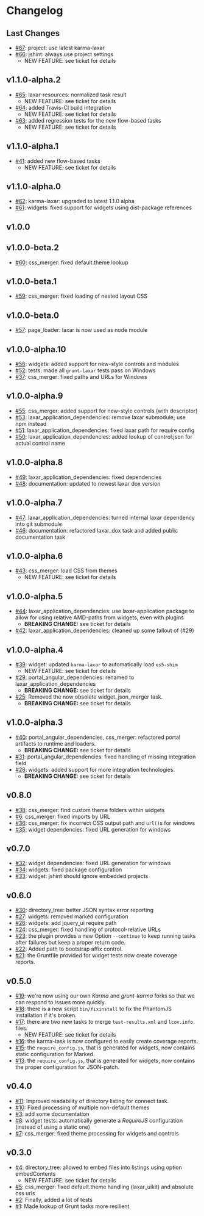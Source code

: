 # Changelog

## Last Changes

- [#67](https://github.com/LaxarJS/grunt-laxar/issues/67): project: use latest karma-laxar
- [#66](https://github.com/LaxarJS/grunt-laxar/issues/66): jshint: always use project settings
    + NEW FEATURE: see ticket for details


## v1.1.0-alpha.2

- [#65](https://github.com/LaxarJS/grunt-laxar/issues/65): laxar-resources: normalized task result
    + NEW FEATURE: see ticket for details
- [#64](https://github.com/LaxarJS/grunt-laxar/issues/64): added Travis-CI build integration
    + NEW FEATURE: see ticket for details
- [#63](https://github.com/LaxarJS/grunt-laxar/issues/63): added regression tests for the new flow-based tasks
    + NEW FEATURE: see ticket for details


## v1.1.0-alpha.1

- [#41](https://github.com/LaxarJS/grunt-laxar/issues/41): added new flow-based tasks
    + NEW FEATURE: see ticket for details


## v1.1.0-alpha.0

- [#62](https://github.com/LaxarJS/grunt-laxar/issues/62): karma-laxar: upgraded to latest 1.1.0 alpha
- [#61](https://github.com/LaxarJS/grunt-laxar/issues/61): widgets: fixed support for widgets using dist-package references


## v1.0.0
## v1.0.0-beta.2

- [#60](https://github.com/LaxarJS/grunt-laxar/issues/60): css_merger: fixed default.theme lookup


## v1.0.0-beta.1

- [#59](https://github.com/LaxarJS/grunt-laxar/issues/59): css_merger: fixed loading of nested layout CSS


## v1.0.0-beta.0

- [#57](https://github.com/LaxarJS/grunt-laxar/issues/57): page_loader: laxar is now used as node module


## v1.0.0-alpha.10

- [#56](https://github.com/LaxarJS/grunt-laxar/issues/56): widgets: added support for new-style controls and modules
- [#52](https://github.com/LaxarJS/grunt-laxar/issues/52): tests: made all `grunt-laxar` tests pass on Windows
- [#37](https://github.com/LaxarJS/grunt-laxar/issues/37): css_merger: fixed paths and URLs for Windows


## v1.0.0-alpha.9

- [#55](https://github.com/LaxarJS/grunt-laxar/issues/55): css_merger: added support for new-style controls (with descriptor)
- [#53](https://github.com/LaxarJS/grunt-laxar/issues/53): laxar_application_dependencies: remove laxar submodule; use npm instead
- [#51](https://github.com/LaxarJS/grunt-laxar/issues/51): laxar_application_dependencies: fixed laxar path for require config
- [#50](https://github.com/LaxarJS/grunt-laxar/issues/50): laxar_application_dependencies: added lookup of control.json for actual control name


## v1.0.0-alpha.8

- [#49](https://github.com/LaxarJS/grunt-laxar/issues/49): laxar_application_dependencies: fixed dependencies
- [#48](https://github.com/LaxarJS/grunt-laxar/issues/48): documentation: updated to newest laxar dox version


## v1.0.0-alpha.7

- [#47](https://github.com/LaxarJS/grunt-laxar/issues/47): laxar_application_dependencies: turned internal laxar dependency into git submodule
- [#46](https://github.com/LaxarJS/grunt-laxar/issues/46): documentation: refactored laxar_dox task and added public documentation task


## v1.0.0-alpha.6

- [#43](https://github.com/LaxarJS/grunt-laxar/issues/43): css_merger: load CSS from themes
    + NEW FEATURE: see ticket for details


## v1.0.0-alpha.5

- [#44](https://github.com/LaxarJS/grunt-laxar/issues/44): laxar_application_dependencies: use laxar-application package to allow for using relative AMD-paths from widgets, even with plugins
    + **BREAKING CHANGE:** see ticket for details
- [#42](https://github.com/LaxarJS/grunt-laxar/issues/42): laxar_application_dependencies: cleaned up some fallout of (#29)


## v1.0.0-alpha.4

- [#39](https://github.com/LaxarJS/grunt-laxar/issues/39): widget: updated `karma-laxar` to automatically load `es5-shim`
    + NEW FEATURE: see ticket for details
- [#29](https://github.com/LaxarJS/grunt-laxar/issues/29): portal_angular_dependencies: renamed to laxar_application_dependencies
    + **BREAKING CHANGE:** see ticket for details
- [#25](https://github.com/LaxarJS/grunt-laxar/issues/25): Removed the now obsolete widget_json_merger task.
    + **BREAKING CHANGE:** see ticket for details


## v1.0.0-alpha.3

- [#40](https://github.com/LaxarJS/grunt-laxar/issues/40): portal_angular_dependencies, css_merger: refactored portal artifacts to runtime and loaders.
    + **BREAKING CHANGE:** see ticket for details
- [#31](https://github.com/LaxarJS/grunt-laxar/issues/31): portal_angular_dependencies: fixed handling of missing integration field
- [#28](https://github.com/LaxarJS/grunt-laxar/issues/28): widgets: added support for more integration technologies.
    + **BREAKING CHANGE:** see ticket for details


## v0.8.0

- [#38](https://github.com/LaxarJS/grunt-laxar/issues/38): css_merger: find custom theme folders within widgets
- [#6](https://github.com/LaxarJS/grunt-laxar/issues/6): css_merger: fixed imports by URL
- [#36](https://github.com/LaxarJS/grunt-laxar/issues/36): css_merger: fix incorrect CSS output path and `url()`s for windows
- [#35](https://github.com/LaxarJS/grunt-laxar/issues/35): widget dependencies: fixed URL generation for windows


## v0.7.0

- [#32](https://github.com/LaxarJS/grunt-laxar/issues/32): widget dependencies: fixed URL generation for windows
- [#34](https://github.com/LaxarJS/grunt-laxar/issues/34): widgets: fixed package configuration
- [#33](https://github.com/LaxarJS/grunt-laxar/issues/33): widget: jshint should ignore embedded projects


## v0.6.0

- [#30](https://github.com/LaxarJS/grunt-laxar/issues/30): directory_tree: better JSON syntax error reporting
- [#27](https://github.com/LaxarJS/grunt-laxar/issues/27): widgets: removed marked configuration
- [#26](https://github.com/LaxarJS/grunt-laxar/issues/26): widgets: add jquery_ui require path
- [#24](https://github.com/LaxarJS/grunt-laxar/issues/24): css_merger: fixed handling of protocol-relative URLs
- [#23](https://github.com/LaxarJS/grunt-laxar/issues/23): the plugin provides a new Option `--continue` to keep running tasks after failures but keep a proper return code.
- [#22](https://github.com/LaxarJS/grunt-laxar/issues/22): Added path to bootstrap affix control.
- [#21](https://github.com/LaxarJS/grunt-laxar/issues/21): the Gruntfile provided for widget tests now create coverage reports.


## v0.5.0

- [#19](https://github.com/LaxarJS/grunt-laxar/issues/19): we're now using our own _Karma_ and _grunt-karma_ forks so that we can respond to issues more quickly.
- [#18](https://github.com/LaxarJS/grunt-laxar/issues/18): there is a new script `bin/fixinstall` to fix the PhantomJS installation if it's broken.
- [#17](https://github.com/LaxarJS/grunt-laxar/issues/17): there are two new tasks to merge `test-results.xml` and `lcov.info` files.
    + NEW FEATURE: see ticket for details
- [#16](https://github.com/LaxarJS/grunt-laxar/issues/16): the karma-task is now configured to easily create coverage reports.
- [#15](https://github.com/LaxarJS/grunt-laxar/issues/15): the `require_config.js`, that is generated for widgets, now contains static configuration for Marked.
- [#13](https://github.com/LaxarJS/grunt-laxar/issues/13): the `require_config.js`, that is generated for widgets, now contains the proper configuration for JSON-patch.


## v0.4.0

- [#11](https://github.com/LaxarJS/grunt-laxar/issues/11): Improved readability of directory listing for connect task.
- [#10](https://github.com/LaxarJS/grunt-laxar/issues/10): Fixed processing of multiple non-default themes
- [#3](https://github.com/LaxarJS/grunt-laxar/issues/3): add some documentation
- [#8](https://github.com/LaxarJS/grunt-laxar/issues/8): widget tests: automatically generate a *RequireJS* configuration (instead of using a static one)
- [#7](https://github.com/LaxarJS/grunt-laxar/issues/7): css_merger: fixed theme processing for widgets and controls


## v0.3.0

- [#4](https://github.com/LaxarJS/grunt-laxar/issues/4): directory_tree: allowed to embed files into listings using option embedContents
    + NEW FEATURE: see ticket for details
- [#5](https://github.com/LaxarJS/grunt-laxar/issues/5): css_merger: fixed default.theme handling (laxar_uikit) and absolute css urls
- [#2](https://github.com/LaxarJS/grunt-laxar/issues/2): Finally, added a lot of tests
- [#1](https://github.com/LaxarJS/grunt-laxar/issues/1): Made lookup of Grunt tasks more resilient
